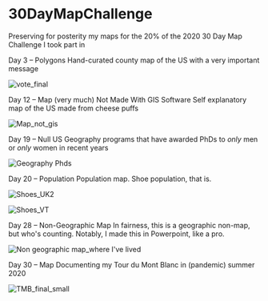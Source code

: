 # 30DayMapChallenge

Preserving for posterity my maps for the 20% of the 2020 30 Day Map Challenge I took part in

Day 3 – Polygons
Hand-curated county map of the US with a very important message

![vote_final](https://user-images.githubusercontent.com/44196769/100946058-8b4f3d00-34d0-11eb-8433-dd45cdf0b77a.png)

Day 12 – Map (very much) Not Made With GIS Software
Self explanatory map of the US made from cheese puffs

![Map_not_gis](https://user-images.githubusercontent.com/44196769/100949850-264c1500-34d9-11eb-9777-f7c9a7ec2ce0.png)

Day 19 – Null
US Geography programs that have awarded PhDs to *only* men or *only* women in recent years

![Geography Phds](https://user-images.githubusercontent.com/44196769/100948601-3adade00-34d6-11eb-8f9d-8c0133a5281e.png)

Day 20 – Population
Population map. Shoe population, that is.

![Shoes_UK2](https://user-images.githubusercontent.com/44196769/100948734-87261e00-34d6-11eb-87c2-bc494e66cd4b.png)

![Shoes_VT](https://user-images.githubusercontent.com/44196769/100948768-9d33de80-34d6-11eb-9385-43fe1b647538.png)

Day 28 – Non-Geographic Map
In fairness, this is a geographic non-map, but who's counting. Notably, I made this in Powerpoint, like a pro.

![Non geographic map_where I've lived](https://user-images.githubusercontent.com/44196769/100948696-72498a80-34d6-11eb-8ce7-10695cc65d7d.png)

Day 30 – Map
Documenting my Tour du Mont Blanc in (pandemic) summer 2020

![TMB_final_small](https://user-images.githubusercontent.com/44196769/100950031-7925cc80-34d9-11eb-86b8-93551de4aafd.png)
